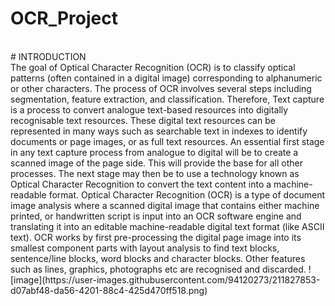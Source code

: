 # OCR_Project
 <br>
# INTRODUCTION
<br>
The goal of Optical Character Recognition (OCR) is to classify optical patterns (often contained in a digital image) corresponding to alphanumeric or other characters. The process of OCR involves several steps including segmentation, feature extraction, and classification.
Therefore, Text capture is a process to convert analogue text-based resources into digitally recognisable text resources. These digital text resources can be represented in many ways such as searchable text in indexes to identify documents or page images, or as full text resources. An essential first stage in any text capture process from analogue to digital will be to create a scanned image of the page side. This will provide the base for all other processes. The next stage may then be to use a technology known as Optical Character Recognition to convert the text content into a machine-readable format. Optical Character Recognition (OCR) is a type of document image analysis where a scanned digital image that contains either machine printed, or handwritten script is input into an OCR software engine and translating it into an editable machine-readable digital text format (like ASCII text). OCR works by first pre-processing the digital page image into its smallest component parts with layout analysis to find text blocks, sentence/line blocks, word blocks and character blocks. Other features such as lines, graphics, photographs etc are recognised and discarded.
![image](https://user-images.githubusercontent.com/94120273/211827853-d07abf48-da56-4201-88c4-425d470ff518.png)
